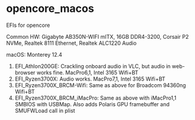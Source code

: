 # opencore_macos
EFIs for opencore

Common HW: Gigabyte AB350N-WIFI mITX, 16GB DDR4-3200, Corsair P2 NVMe, Realtek 8111 Ethernet, Realtek ALC1220 Audio

macOS: Monterey 12.4

1) EFI_Athlon200GE: Crackling onboard audio in VLC, but audio in web-browser works fine. MacPro6,1, Intel 3165 Wifi+BT
2) EFI_Ryzen3700X: Audio works. MacPro7,1, Intel 3165 Wifi+BT
3) EFI_Ryzen3700X_BRCM-Wifi: Same as above for Broadcom 94360ng Wifi+BT
4) EFI_Ryzen3700X_BRCM_iMacPro: Same as above with iMacPro1,1 SMBIOS with USBMap. Also adds Polaris GPU framebuffer and SMUFWLoad call in plist
